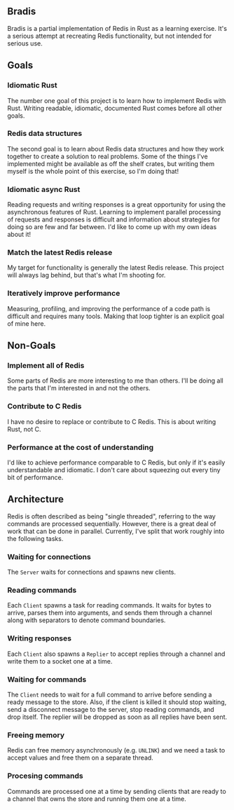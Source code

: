 ## Bradis

Bradis is a partial implementation of Redis in Rust as a learning exercise.
It's a serious attempt at recreating Redis functionality, but not intended
for serious use.

## Goals

### Idiomatic Rust

The number one goal of this project is to learn how to implement Redis
with Rust. Writing readable, idiomatic, documented Rust comes before all
other goals.

### Redis data structures

The second goal is to learn about Redis data structures and how they work
together to create a solution to real problems. Some of the things I've
implemented might be available as off the shelf crates, but writing them
myself is the whole point of this exercise, so I'm doing that!

### Idiomatic async Rust

Reading requests and writing responses is a great opportunity for using
the asynchronous features of Rust. Learning to implement parallel processing
of requests and responses is difficult and information about strategies for
doing so are few and far between. I'd like to come up with my own ideas about
it!

### Match the latest Redis release

My target for functionality is generally the latest Redis release. This
project will always lag behind, but that's what I'm shooting for.

### Iteratively improve performance

Measuring, profiling, and improving the performance of a code path is
difficult and requires many tools. Making that loop tighter is an explicit
goal of mine here.

## Non-Goals

### Implement all of Redis

Some parts of Redis are more interesting to me than others. I'll be doing
all the parts that I'm interested in and not the others.

### Contribute to C Redis

I have no desire to replace or contribute to C Redis. This is about writing
Rust, not C.

### Performance at the cost of understanding

I'd like to achieve performance comparable to C Redis, but only if it's easily
understandable and idiomatic. I don't care about squeezing out every tiny bit
of performance.

## Architecture

Redis is often described as being "single threaded", referring to the way
commands are processed sequentially. However, there is a great deal of work
that can be done in parallel. Currently, I've split that work roughly into
the following tasks.

### Waiting for connections

The `Server` waits for connections and spawns new clients.

### Reading commands

Each `Client` spawns a task for reading commands. It waits for bytes to arrive,
parses them into arguments, and sends them through a channel along with
separators to denote command boundaries.

### Writing responses

Each `Client` also spawns a `Replier` to accept replies through a channel
and write them to a socket one at a time.

### Waiting for commands

The `Client` needs to wait for a full command to arrive before sending a
ready message to the store. Also, if the client is killed it should stop
waiting, send a disconnect message to the server, stop reading commands,
and drop itself. The replier will be dropped as soon as all replies have
been sent.

### Freeing memory

Redis can free memory asynchronously (e.g. `UNLINK`) and we need a task
to accept values and free them on a separate thread.

### Procesing commands

Commands are processed one at a time by sending clients that are ready to
a channel that owns the store and running them one at a time.
